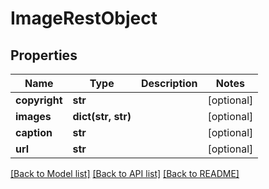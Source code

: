 # ImageRestObject

## Properties
Name | Type | Description | Notes
------------ | ------------- | ------------- | -------------
**copyright** | **str** |  | [optional] 
**images** | **dict(str, str)** |  | [optional] 
**caption** | **str** |  | [optional] 
**url** | **str** |  | [optional] 

[[Back to Model list]](../README.md#documentation-for-models) [[Back to API list]](../README.md#documentation-for-api-endpoints) [[Back to README]](../README.md)

